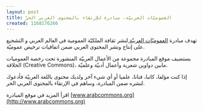 ```yaml
---
layout: post
title: العموميّات العربيّة، مبادرة للإرتقاء بالمحتوى العربي الحرّ
created: 1168176266
---
```

تهدف مبادرة [العموميّات العربيّة ](http://www.arabcommons.org) لنشر ثقافة الملكيّة العمومية في العالم العربي و التشجيع على إنتاج ونشر المحتوى العربي ضمن اتفاقيات ترخيص عموميّة.

يستضيف موقع المبادرة مجموعة من الأعمال العربيّة المنشورة تحت رخصة العموميات الخلاقة (Creative Commons)، مابين دواوين شعرية وأعمال أدبيّة وعلميّة.

إذا كنت مؤلفا، كاتبا، فنانا، علميا أو أي شيء آخر ولديك محتوى باللغة العربيّة فأدعوك لنشره ضمن المبادرة، وساهم في الإرتقاء بالمحتوى العربي الحر.

اقرأ المزيد في موقع المبادرة [www.arabcommons.org](http://www.arabcommons.org)
